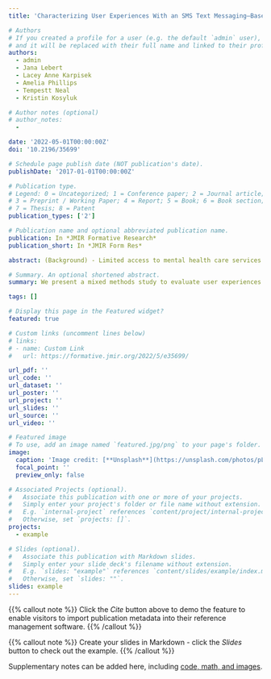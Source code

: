 ```yaml
---
title: 'Characterizing User Experiences With an SMS Text Messaging–Based mHealth Intervention - Mixed Methods Study'

# Authors
# If you created a profile for a user (e.g. the default `admin` user), write the username (folder name) here
# and it will be replaced with their full name and linked to their profile.
authors:
  - admin
  - Jana Lebert
  - Lacey Anne Karpisek
  - Amelia Phillips
  - Tempestt Neal
  - Kristin Kosyluk

# Author notes (optional)
# author_notes:
  - 

date: '2022-05-01T00:00:00Z'
doi: '10.2196/35699'

# Schedule page publish date (NOT publication's date).
publishDate: '2017-01-01T00:00:00Z'

# Publication type.
# Legend: 0 = Uncategorized; 1 = Conference paper; 2 = Journal article;
# 3 = Preprint / Working Paper; 4 = Report; 5 = Book; 6 = Book section;
# 7 = Thesis; 8 = Patent
publication_types: ['2']

# Publication name and optional abbreviated publication name.
publication: In *JMIR Formative Research*
publication_short: In *JMIR Form Res*

abstract: (Background) - Limited access to mental health care services due to provider shortages, geographic limitations, and cost has driven the area of mobile health (mHealth) care to address these access gaps. Reports from the Cohen Veterans Network and National Council for Behavioral Health show that in states where mental health care is more accessible, 38% of people still do not receive the care they need. mHealth strategies help to provide care to individuals experiencing these barriers at lower cost and greater convenience, making mHealth a great resource to bridge the gaps. (Objective) - We present a mixed methods study to evaluate user experiences with the mental mHealth service, Cope Notes. Specifically, we aimed to investigate the following research questions: How do users perceive the service in relation to stigma, impact of the intervention, and perceived usefulness? How do users rate the Cope Notes service and SMS text messaging along various dimensions of acceptability? What is the relationship between Cope Notes SMS text message ratings, user personality, and coping strategies? What are user perspectives of leveraging ubiquitous sensing technologies to improve delivery and provide tailored content? (Methods) - We performed qualitative interviews with Cope Notes users (N=14) who have used the service for at least 30 days to evaluate their experiences and usefulness of the service. These interviews were coded by 2 raters (SLK and JL), and the interrater reliability was calculated with SPSS (IBM Corp) at 61.8%. In addition, participants completed quantitative measures, including a user experiences survey, personality inventory (Big Five Inventory-10), and coping assessment (Brief Coping Orientation to Problems Experienced). (Results) - We derived 7 themes from our qualitative interviews: Likes or Perceived Benefits, Dislikes or Limitations, Suggested Changes, Stigma or Help Seeking, Perceptions of Ubiquitous Sensing, Cultural Sensitivity, and Alternative mHealth Resources. Exploratory analyses between acceptability ratings of Cope Notes and personality factors showed statistically significant positive relationships between seeing oneself as someone who is generally trusting and acceptability items, the most significant being item 7 (I fully understood the sentiment behind Cope Notes Messages) with (rs(10)=0.82, P=.001). We also found statistically significant relationships between acceptability and Brief Coping Orientation to Problems Experienced items, with the strongest positive correlation between participants strongly endorsing coping by accepting the reality that an event has happened and acceptability item 7 (rs(8)=0.86, P=.001). (Conclusions) - Our study found that Cope Notes subscribers appreciate the service for reframing their mental wellness with statistically significant correlations between personality and acceptability of the service. We found that some users prefer a more personalized experience with neutral to positive reactions to a potential companion app that continuously monitors user behavior via smartphone sensors to provide just-in-time interventions when users need it most.

# Summary. An optional shortened abstract.
summary: We present a mixed methods study to evaluate user experiences with the mental mHealth service, Cope Notes. Specifically, we aimed to investigate the following research questions: How do users perceive the service in relation to stigma, impact of the intervention, and perceived usefulness? How do users rate the Cope Notes service and SMS text messaging along various dimensions of acceptability? What is the relationship between Cope Notes SMS text message ratings, user personality, and coping strategies? What are user perspectives of leveraging ubiquitous sensing technologies to improve delivery and provide tailored content?

tags: []

# Display this page in the Featured widget?
featured: true

# Custom links (uncomment lines below)
# links:
# - name: Custom Link
#   url: https://formative.jmir.org/2022/5/e35699/

url_pdf: ''
url_code: ''
url_dataset: ''
url_poster: ''
url_project: ''
url_slides: ''
url_source: ''
url_video: ''

# Featured image
# To use, add an image named `featured.jpg/png` to your page's folder.
image:
  caption: 'Image credit: [**Unsplash**](https://unsplash.com/photos/pLCdAaMFLTE)'
  focal_point: ''
  preview_only: false

# Associated Projects (optional).
#   Associate this publication with one or more of your projects.
#   Simply enter your project's folder or file name without extension.
#   E.g. `internal-project` references `content/project/internal-project/index.md`.
#   Otherwise, set `projects: []`.
projects:
  - example

# Slides (optional).
#   Associate this publication with Markdown slides.
#   Simply enter your slide deck's filename without extension.
#   E.g. `slides: "example"` references `content/slides/example/index.md`.
#   Otherwise, set `slides: ""`.
slides: example
---
```


{{% callout note %}}
Click the _Cite_ button above to demo the feature to enable visitors to import publication metadata into their reference management software.
{{% /callout %}}

{{% callout note %}}
Create your slides in Markdown - click the _Slides_ button to check out the example.
{{% /callout %}}

Supplementary notes can be added here, including [code, math, and images](https://wowchemy.com/docs/writing-markdown-latex/).
